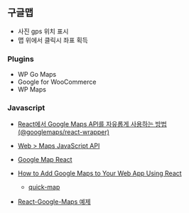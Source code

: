 ## 구글맵
- 사진 gps 위치 표시
- 맵 위에서 클릭시 좌표 획득

### Plugins
- WP Go Maps
- Google for WooCommerce
- WP Maps

### Javascript
- [React에서 Google Maps API를 자유롭게 사용하는 방법 (@googlemaps/react-wrapper)](https://leirbag.tistory.com/158)

- [Web > Maps JavaScript API](https://developers.google.com/maps/documentation/javascript/libraries-open-source?hl=ko)

- [Google Map React ](https://www.npmjs.com/package/google-map-react)

- [How to Add Google Maps to Your Web App Using React](https://dev.to/aneeqakhan/how-to-add-google-maps-to-your-web-app-using-react-3c3e)

   - [quick-map](https://github.com/AneeqaKhan/quick-map)

- [React-Google-Maps 예제](https://github.com/light9639/React-Google-Maps)